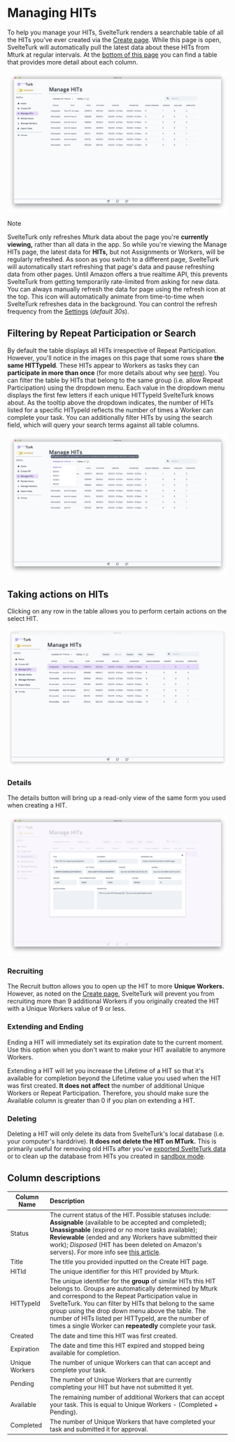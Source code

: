 # Managing HITs

To help you manage your HITs, SvelteTurk renders a searchable table of all the HITs you've ever created via the [Create page](create.md). While this page is open, SvelteTurk will automatically pull the latest data about these HITs from Mturk at regular intervals. At the [bottom of this page](#column-descriptions) you can find a table that provides more detail about each column. 

![](assets/managehits.png)

> [!NOTE]
> SvelteTurk only refreshes Mturk data about the page you're **currently viewing,** rather than all data in the app. So while you're viewing the Manage HITs page, the latest data for **HITs,** but not Assignments or Workers, will be regularly refreshed. As soon as you switch to a different page, SvelteTurk will automatically start refreshing that page's data and pause refreshing data from other pages. Until Amazon offers a true realtime API, this prevents SvelteTurk from getting temporarily rate-limited from asking for new data. You can always manually refresh the data for page using the refresh icon at the top. This icon will automatically animate from time-to-time when SvelteTurk refreshes data in the background. You can control the refresh frequency from the [Settings](settings.md) (*default 30s*).

## Filtering by Repeat Participation or Search

By default the table displays all HITs irrespective of Repeat Participation. However, you'll notice in the images on this page that some rows share **the same HITTypeId**. These HITs appear to Workers as tasks they can **participate in more than once** (for more details about why see [here](mturk-basics.md)). You can filter the table by HITs that belong to the same group (i.e. allow Repeat Participation) using the dropdown menu. Each value in the dropdown menu displays the first few letters if each unique HITTypeId SvelteTurk knows about. As the tooltip above the dropdown indicates, the number of HITs listed for a specific HITypeId reflects the number of times a Worker can complete your task. You can additionally filter HITs by using the search field, which will query your search terms against all table columns.


![](assets/managehitsFilterHITType.png)

## Taking actions on HITs

Clicking on any row in the table allows you to perform certain actions on the select HIT. 

![](assets/managehitsRowSelected.png)

### Details

The details button will bring up a read-only view of the same form you used when creating a HIT.

![](assets/managehitsDetails.png)

### Recruiting

The Recruit button allows you to open up the HIT to more **Unique Workers.** However, as noted on the [Create page](#repeat-participation-unique-workers-and-mturk-fees), SvelteTurk will prevent you from recruiting more than 9 additional Workers if you originally created the HIT with a Unique Workers value of 9 or less.

### Extending and Ending

Ending a HIT will immediately set its expiration date to the current moment. Use this option when you don't want to make your HIT available to anymore Workers.  

Extending a HIT will let you increase the Lifetime of a HIT so that it's available for completion beyond the Lifetime value you used when the HIT was first created. **It does not affect** the number of additional Unique Workers or Repeat Participation. Therefore, you should make sure the Available column is greater than 0 if you plan on extending a HIT.

### Deleting

Deleting a HIT will only delete its data from SvelteTurk's local database (i.e. your computer's harddrive). **It does not delete the HIT on MTurk.** This is primarily useful for removing old HITs after you've [exported SvelteTurk data](export.md) or to clean up the database from HITs you created in [sandbox mode](modes.md).

## Column descriptions

| Column Name    | Description                                                                                                                                                                                                                                                                                                                                                                                                      |
| -------------- | :--------------------------------------------------------------------------------------------------------------------------------------------------------------------------------------------------------------------------------------------------------------------------------------------------------------------------------------------------------------------------------------------------------------- |
| Status         | The current status of the HIT. Possible statuses include: **Assignable** (available to be accepted and completed); **Unassignable** (expired or no more tasks available); **Reviewable** (ended and any Workers have submitted their work); *Disposed* (HIT has been deleted on Amazon's servers). For more info see [this article](https://blog.mturk.com/understanding-hit-states-d0bc9806c0ee).               |
| Title          | The title you provided inputted on the Create HIT page.                                                                                                                                                                                                                                                                                                                                                          |
| HITId          | The unique identifier for this HIT provided by Mturk.                                                                                                                                                                                                                                                                                                                                                            |
| HITTypeId      | The unique identifier for the **group** of similar HITs this HIT belongs to. Groups are automatically determined by Mturk and correspond to the Repeat Participation value in SvelteTurk. You can filter by HITs that belong to the same group using the drop down menu above the table. The number of HITs listed per HITTypeId, are the number of times a single Worker can **repeatedly** complete your task. |
| Created        | The date and time this HIT was first created.                                                                                                                                                                                                                                                                                                                                                                    |
| Expiration     | The date and time this HIT expired and stopped being available for completion.                                                                                                                                                                                                                                                                                                                                   |
| Unique Workers | The number of unique Workers can that can accept and complete your task.                                                                                                                                                                                                                                                                                                                                         |
| Pending        | The number of Unique Workers that are currently completing your HIT but have not submitted it yet.                                                                                                                                                                                                                                                                                                               |
| Available      | The remaining number of additional Workers that can accept your task. This is equal to Unique Workers - (Completed + Pending).                                                                                                                                                                                                                                                                                   |
| Completed      | The number of Unique Workers that have completed your task and submitted it for approval.                                                                                                                                                                                                                                                                                                                        |